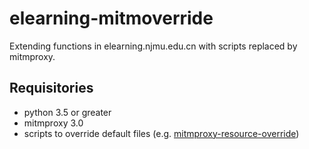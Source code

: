 # elearning-mitmoverride
Extending functions in elearning.njmu.edu.cn with scripts replaced by mitmproxy.

## Requisitories
- python 3.5 or greater
- mitmproxy 3.0
- scripts to override default files (e.g. [mitmproxy-resource-override](https://github.com/heyrict/mitmproxy-resource-override))

